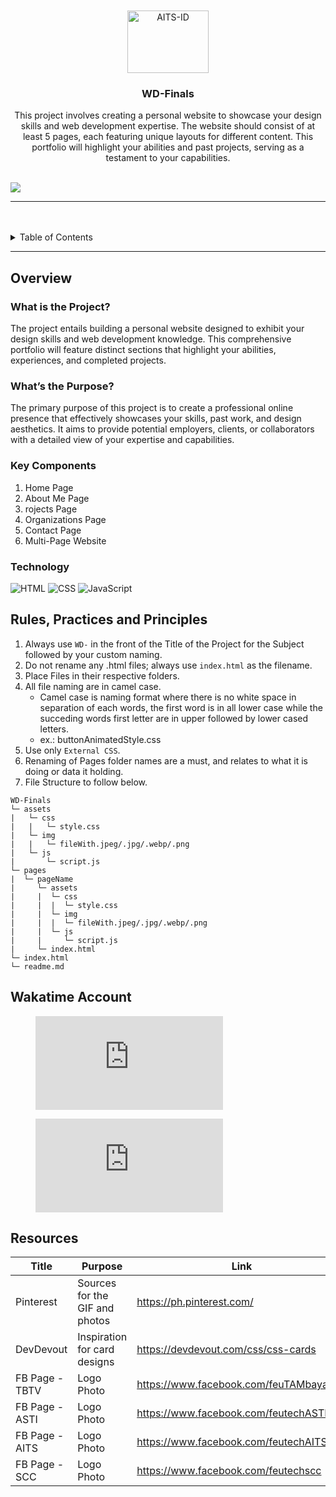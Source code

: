 <a name="readme-top">

<br/>

<br />
<div align="center">
  <a href="https://github.com/farahKenawy/">
    <img src="./assets/img/3 farah.png" alt="AITS-ID" width="130" height="100">
  </a>

  <h3 align="center">WD-Finals</h3>
</div>

<div align="center">
This project involves creating a personal website to showcase your design skills and web development expertise. The website should consist of at least 5 pages, each featuring unique layouts for different content. This portfolio will highlight your abilities and past projects, serving as a testament to your capabilities. </div>

<br />


![](https://visit-counter.vercel.app/counter.png?page=farahKenawy/WD-Finals)

---

<br />
<br />


<details>
  <summary>Table of Contents</summary>
  <ol>
    <li>
      <a href="#overview">Overview</a>
      <ol>
        <li>
          <a href="#key-components">Key Components</a>
        </li>
        <li>
          <a href="#technology">Technology</a>
        </li>
      </ol>
    </li>
    <li>
      <a href="#rule,-practices-and-principles">Rules, Practices and Principles</a>
    </li>
    <li>
      <a href="#resources">Resources</a>
    </li>
  </ol>
</details>

---

## Overview

### What is the Project?
The project entails building a personal website designed to exhibit your design skills and web development knowledge. This comprehensive portfolio will feature distinct sections that highlight your abilities, experiences, and completed projects.

### What’s the Purpose?
The primary purpose of this project is to create a professional online presence that effectively showcases your skills, past work, and design aesthetics. It aims to provide potential employers, clients, or collaborators with a detailed view of your expertise and capabilities.

### Key Components
1. Home Page
2. About Me Page
3. rojects Page
4. Organizations Page
5. Contact Page
6. Multi-Page Website

### Technology
![HTML](https://img.shields.io/badge/HTML-E34F26?style=for-the-badge&logo=html5&logoColor=white)
![CSS](https://img.shields.io/badge/CSS-1572B6?style=for-the-badge&logo=css3&logoColor=white)
![JavaScript](https://img.shields.io/badge/JavaScript-F7DF1E?style=for-the-badge&logo=javascript&logoColor=white)

## Rules, Practices and Principles
1. Always use `WD-` in the front of the Title of the Project for the Subject followed by your custom naming.
2. Do not rename any .html files; always use `index.html` as the filename.
3. Place Files in their respective folders.
4. All file naming are in camel case.
   - Camel case is naming format where there is no white space in separation of each words, the first word is in all lower case while the succeding words first letter are in upper followed by lower cased letters.
   - ex.: buttonAnimatedStyle.css
5. Use only `External CSS`.
6. Renaming of Pages folder names are a must, and relates to what it is doing or data it holding.
7. File Structure to follow below.

```
WD-Finals
└─ assets
|   └─ css
|   |   └─ style.css
|   └─ img
|   |   └─ fileWith.jpeg/.jpg/.webp/.png
|   └─ js
|       └─ script.js
└─ pages
|  └─ pageName
|     └─ assets
|     |  └─ css
|     |  |  └─ style.css
|     |  └─ img
|     |  |  └─ fileWith.jpeg/.jpg/.webp/.png
|     |  └─ js
|     |     └─ script.js
|     └─ index.html
└─ index.html
└─ readme.md
```


## Wakatime Account
<figure><embed src="https://wakatime.com/share/@farahKenawy/0d3198fc-8c56-455e-90bb-79e0b7d891d1.svg"></embed></figure>
<figure><embed src="https://wakatime.com/share/@farahKenawy/1b4d24bd-db0b-4493-aa3a-29f00f9089c0.svg"></embed></figure>

## Resources

| Title | Purpose | Link |
|-|-|-|
| Pinterest | Sources for the GIF and photos | https://ph.pinterest.com/ |
| DevDevout | Inspiration for card designs | https://devdevout.com/css/css-cards |
|FB Page - TBTV | Logo Photo | https://www.facebook.com/feuTAMbayanTV |
|FB Page - ASTI | Logo Photo | https://www.facebook.com/feutechASTI |
|FB Page - AITS | Logo Photo | https://www.facebook.com/feutechAITS |
|FB Page - SCC | Logo Photo | https://www.facebook.com/feutechscc |
